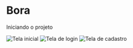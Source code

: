 # Bora
Iniciando o projeto
 

![Tela inicial](https://user-images.githubusercontent.com/61056410/171695350-e14c1050-8191-4955-ad81-2fcafee6679b.jpg)
![Tela de login](https://user-images.githubusercontent.com/61056410/171695348-bd369e0b-29ab-4aca-b66a-ee90d166f9ef.jpg)
![Tela de cadastro](https://user-images.githubusercontent.com/61056410/171695341-35474862-fa47-41ca-8b8f-b86db3f0fa72.jpg)

